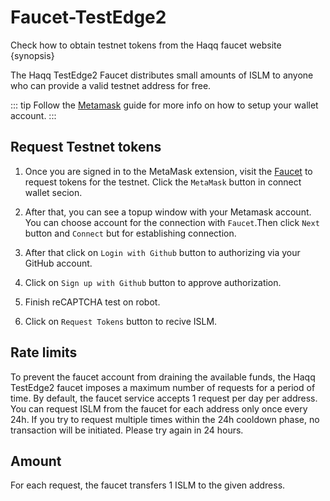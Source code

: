 <!--
order: 2
-->

# Faucet-TestEdge2

Check how to obtain testnet tokens from the Haqq faucet website {synopsis}

The Haqq TestEdge2 Faucet distributes small amounts of ISLM to anyone who can provide a valid testnet address for free.

::: tip
Follow the [Metamask](./../../guides/keys-wallets/metamask.md) guide for more info on how to setup your wallet account.
:::

## Request Testnet tokens

<!-- markdown-link-check-disable-next-line -->
1. Once you are signed in to the MetaMask extension, visit the [Faucet](https://testedge2.haqq.network/) to request tokens for the testnet. Click the `MetaMask` button in connect wallet secion.

2. After that, you can see a topup window with your Metamask account. You can choose account for the connection with `Faucet`.Then click `Next` button and `Connect` but for establishing connection.
3. After that click on `Login with Github` button to authorizing via your GitHub account.
4. Click on `Sign up with Github` button to approve authorization.
5. Finish reCAPTCHA test on robot.
6. Click on `Request Tokens` button to recive ISLM.

## Rate limits

To prevent the faucet account from draining the available funds, the Haqq TestEdge2 faucet imposes a maximum number of requests for a period of time. By default, the faucet service accepts 1 request per day per address. You can request ISLM from the faucet for each address only once every 24h. If you try to request multiple times within the 24h cooldown phase, no transaction will be initiated. Please try again in 24 hours.

## Amount

For each request, the faucet transfers 1 ISLM to the given address.

<!-- # Faucet-localnet

The faucet is a web application with the goal of distributing small amounts of Ether in private and test networks.

## Features

* Allow to configure the funding account via private key or keystore
* Asynchronous processing Txs to achieve parallel execution of user requests
* Rate limiting by ETH address and IP address as a precaution against spam
* Prevent X-Forwarded-For spoofing by specifying the count of reverse proxies

## Get started

### Prerequisites

* Go (1.16 or later)
* Node.js

### Installation

1. Clone the repository and navigate to the app’s directory
```bash
git clone https://github.com/haqq-network/faucet-testnet.git
cd faucet-testnet
```

2. Bundle Frontend web with Rollup
```bash
npm run build
```

3. Build Go project 
```bash
go build -o faucet-testnet
```

## Usage

**Use private key to fund users**

```bash
./faucet-testnet -httpport 8080 -wallet.provider http://localhost:8545 -wallet.privkey privkey
```

**Use keystore to fund users**

```bash
./faucet-testnet -httpport 8080 -wallet.provider http://localhost:8545 -wallet.keyjson keystore -wallet.keypass password.txt
```

### Configuration

You can configure the funder by using environment variables instead of command-line flags as follows:
```bash
export WEB3_PROVIDER=rpc endpoint
export PRIVATE_KEY=hex private key
```

or

```bash
export WEB3_PROVIDER=rpc endpoint
export KEYSTORE=keystore path
echo "your keystore password" > `pwd`/password.txt
```

Then run the faucet application without the wallet command-line flags:
```bash
./faucet-testnet -httpport 8080
```

**Optional Flags**

The following are the available command-line flags(excluding above wallet flags):

| Flag           | Description                                      | Default Value
| -------------- | ------------------------------------------------ | -------------
| -httpport      | Listener port to serve HTTP connection           | 8080
| -proxycount    | Count of reverse proxies in front of the server  | 0
| -queuecap      | Maximum transactions waiting to be sent          | 100
| -faucet.amount | Number of Ethers to transfer per user request    | 1
| -faucet.minutes| Number of minutes to wait between funding rounds | 1440
| -faucet.name   | Network name to display on the frontend          | testnet

### Docker deployment

```bash
docker run -d -p 8080:8080 -e WEB3_PROVIDER=rpc endpoint -e PRIVATE_KEY=hex private key haqq-network/faucet-testnet:1.1.0
```

or

```bash
docker run -d -p 8080:8080 -e WEB3_PROVIDER=rpc endpoint -e KEYSTORE=keystore path -v `pwd`/keystore:/app/keystore -v `pwd`/password.txt:/app/password.txt haqq-network/faucet-testnet:1.1.0
```

### Heroku deployment

```bash
heroku create
heroku buildpacks:add heroku/nodejs
heroku buildpacks:add heroku/go
heroku config:set WEB3_PROVIDER=rpc endpoint
heroku config:set PRIVATE_KEY=hex private key
git push heroku main
heroku open
```

or

<a href="https://heroku.com/deploy">
  <img src="https://www.herokucdn.com/deploy/button.svg" alt="Deploy" style="width:20%;">
</a>


> tip: Free web dyno goes to sleep and discards in-memory rate limiting records after 30 minutes of inactivity, so `faucet.minutes` configuration greater than 30 doesn't work properly in the free Heroku plan.

## License

Distributed under the MIT License. See LICENSE for more information.
-->